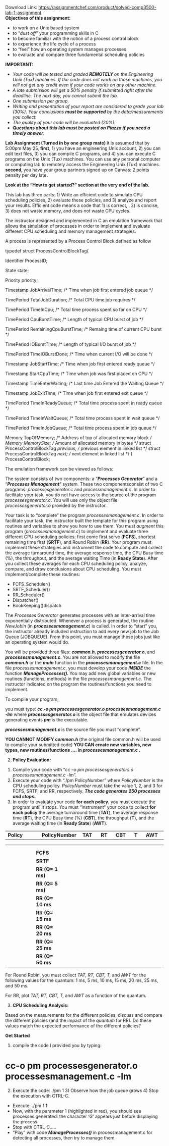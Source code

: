 Download Link: https://assignmentchef.com/product/solved-comp3500-lab-1-assignment
<br>
<strong>Objectives of this assignment: </strong>

<ul>

 <li>to work on a Unix based system</li>

 <li>to “<em>dust off</em>” your programming skills in C</li>

 <li>to become familiar with the notion of a process control block</li>

 <li>to experience the life cycle of a process</li>

 <li>to “feel” how an operating system manages processes</li>

 <li>to evaluate and compare three fundamental scheduling policies</li>

</ul>

<strong> </strong>

<strong>IMPORTANT:  </strong>

<ul>

 <li><em>Your code will be tested and graded <strong>REMOTELY </strong>on the Engineering Unix (Tux) machines. If the code does not work on those machines, you will not get any credit even if your code works on any other machine. </em></li>

 <li><em>A late submission will get a 50% penalty if submitted right after the deadline. The next day, you cannot submit the lab. </em></li>

 <li><em>One submission per group. </em></li>

 <li><em>Writing and presentation of your report are considered to grade your lab (30%). Your conclusions <strong>must be supported</strong> by the data/measurements you collect. </em></li>

 <li><em>The quality of your code will be evaluated (20%). </em></li>

 <li><strong><em>Questions about this lab must be posted on Piazza if you need a timely answer</em></strong><em>. </em></li>

</ul>




<strong>Lab Assignment (Turned in by one group mate)  </strong>It is assumed that by 5:00pm May 25, <strong>first</strong>, 1) you have an engineering Unix account, 2) you can edit text files, 3) you can compile C programs, and 4) you can execute C programs on the Unix (Tux) machines. You can use any personal computer or computing lab to remotely access the Engineering Unix (Tux) machines.  <strong>second, </strong>you have your group partners signed up on Canvas: 2 points penalty per day late.







<strong>Look at the “How to get started?” section at the very end of the lab.</strong>

This lab has three parts: 1) Write an efficient code to simulate CPU scheduling policies, 2) evaluate these policies, and 3) analyze and report your results. Efficient code means a code that 1) is correct, , 2) is concise, 3) does not waste memory, and does not waste CPU cycles.




The instructor designed and implemented in C an emulation framework that allows the simulation of processes in order to implement and evaluate different CPU scheduling and memory management strategies.







A process is represented by a Process Control Block defined as follow




typedef struct ProcessControlBlockTag{

Identifier ProcessID;

State      state;

Priority   priority;

Timestamp  JobArrivalTime;   /* Time when job first entered job queue    */

TimePeriod TotalJobDuration; /* Total CPU time job requires              */

TimePeriod TimeInCpu;        /* Total time process spent so far on CPU   */

TimePeriod CpuBurstTime;     /* Length of typical CPU burst of job       */

TimePeriod RemainingCpuBurstTime; /* Remaing time of current CPU burst   */

TimePeriod IOBurstTime;      /* Length of typical I/O burst of job       */

TimePeriod TimeIOBurstDone;  /* Time when current I/O will be done       */

Timestamp  JobStartTime;     /* Time when job first entered ready queue  */

Timestamp  StartCpuTime;     /* Time when job was first placed on CPU    */

Timestamp  TimeEnterWaiting; /* Last time Job Entered the Waiting Queue  */

Timestamp  JobExitTime;      /* Time when job first entered exit queue   */

TimePeriod TimeInReadyQueue; /* Total time process spent in ready queue  */

TimePeriod TimeInWaitQueue;  /* Total time process spent in wait queue   */

TimePeriod TimeInJobQueue;   /* Total time process spent in job queue    */

Memory     TopOfMemory;      /* Address of top of allocated memory block */   Memory     MemorySize;       /* Amount of allocated memory in bytes      */   struct ProcessControlBlockTag *previous; /* previous element in linked list */   struct ProcessControlBlockTag *next;     /* next element in linked list */ } ProcessControlBlock;




The emulation framework can be viewed as follows:




<strong> </strong>

The system consists of two components: a “<strong><em>Processes Generator</em></strong>” and a “<strong><em>Processes Management</em></strong>” system. These two componentsconsist of two C programs: <em>processesgenerator.c</em> and <em>processmanagement.c</em>. In order to facilitate your task, you do not have access to the source of the program <em>processesgenerator.c</em>. You will use only the object file <em>processesgenerator.o </em>provided by the instructor.




Your task is to “complete” the program <em>processesmanagement.c</em>. In order to facilitate your task, the instructor built the template for this program using routines and variables to show you how to use them. You must <em>augment</em> this program (<em>processesmanagement.c</em>) to implement and evaluate three different CPU scheduling policies: first come first serve (<strong>FCFS</strong>), shortest remaining time first (<strong>SRTF</strong>), and Round Robin (<strong>RR</strong>). Your program must implement these strategies and instrument the code to compute and collect the average turnaround time, the average response time, the CPU Busy time (%), the throughput, and the average waiting Time (in <strong>Ready State</strong>). After you collect these averages for each CPU scheduling policy, analyze, compare, and draw conclusions about CPU scheduling. You must implement/complete these routines:

<ul>

 <li>FCFS_Scheduler()</li>

 <li>SRTF_Scheduler()</li>

 <li>RR_Scheduler()</li>

 <li>Dispatcher()</li>

 <li>BookKeeping()dispatch</li>

</ul>




The <em>Processes Generator </em>generates processes with an inter-arrival time exponentially distributed. Whenever a process is generated, the routine <em>NewJobIn</em> (in <strong><em>processesmanagement.c</em></strong>) is called. In order to “start” you, the instructor already included instruction to add every new job to the Job Queue (JOBQUEUE). From this point, you must manage these jobs just like an operating system would do.

You will be provided three files: <strong><em>common.h</em></strong>, <strong><em>processesgenerator.o</em></strong>, and <strong><em>processesmanagement.c</em></strong>. You are not allowed to modify the file <strong><em>common.h</em></strong> or the <strong><em>main</em></strong> function in the <strong><em>processesmanagement.c</em></strong> file. In the file <em>processesmanagement.c</em>, you must develop your code <strong><em>INSIDE</em></strong> the function <strong><em>ManageProcesses(). </em></strong>You may add new global variables or new routines (functions, methods) in the file <em>processesmanagement.c</em>. The instructor indicated on the program the routines/functions you need to implement.




To compile your program,

you must type: <strong><em>cc -o pm processesgenerator.o processesmanagement.c -lm</em></strong> where   <strong><em>processesgenerator.o </em></strong>is the object file that emulates devices generating events   <strong><em>pm </em></strong> is the executable.

<strong><em>processesmanagement.c</em> </strong>is the source file you must “complete”.




<strong>YOU CANNOT MODIFY <em>common.h</em> </strong>(the original file common.h will be used to compile your submitted code) <strong>YOU CAN create new variables, new types, new routines/functions …. in <em>processesmanagement</em>.c . </strong>

<strong> </strong>

2) <strong>Policy Evaluation:  </strong>

<ol>

 <li>Compile your code with “<em>cc –o pm processesgenerators.o processesmanagement.c -lm</em>”.</li>

 <li>Execute your code with “./pm PolicyNumber” where <em>PolicyNumber</em> is the CPU scheduling policy. <em>PolicyNumber </em>must take the value 1, 2, and 3 for FCFS, SRTF, and RR, respectively. <strong><em>The code generates 250 processes and stops. </em></strong></li>

 <li>In order to evaluate your code <strong>for each policy</strong>, you must execute the program until it stops. You must “instrument” your code to collect <strong>for each policy</strong> the average turnaround time (<strong>TAT</strong>), the average response time (<strong>RT</strong>), the CPU Busy time (%) (<strong>CBT</strong>), the throughput (<strong>T</strong>), and the average waiting time (in <strong>Ready State</strong>) (<strong>AWT</strong>).</li>

</ol>

<table width="439">

 <tbody>

  <tr>

   <td width="113"><strong>Policy</strong></td>

   <td width="115"><strong>PolicyNumber</strong></td>

   <td width="48"><strong>TAT</strong></td>

   <td width="36"><strong>RT</strong></td>

   <td width="48"><strong>CBT</strong></td>

   <td width="26"><strong>T</strong></td>

   <td width="54"><strong>AWT</strong></td>

  </tr>

 </tbody>

</table>







<table width="784">

 <tbody>

  <tr>

   <td colspan="9" width="784"></td>

  </tr>

  <tr>

   <td colspan="9" width="784"> </td>

  </tr>

  <tr>

   <td rowspan="9" width="172"> </td>

   <td width="113"><strong>FCFS </strong></td>

   <td width="115"> </td>

   <td width="48"> </td>

   <td width="36"> </td>

   <td width="48"> </td>

   <td width="26"> </td>

   <td width="54"> </td>

   <td rowspan="9" width="172"> </td>

  </tr>

  <tr>

   <td width="113"><strong>SRTF </strong></td>

   <td width="115"> </td>

   <td width="48"> </td>

   <td width="36"> </td>

   <td width="48"> </td>

   <td width="26"> </td>

   <td width="54"> </td>

  </tr>

  <tr>

   <td width="113"><strong>RR (Q=  1 ms) </strong></td>

   <td width="115"> </td>

   <td width="48"> </td>

   <td width="36"> </td>

   <td width="48"> </td>

   <td width="26"> </td>

   <td width="54"> </td>

  </tr>

  <tr>

   <td width="113"><strong>RR (Q=  5 ms) </strong></td>

   <td width="115"> </td>

   <td width="48"> </td>

   <td width="36"> </td>

   <td width="48"> </td>

   <td width="26"> </td>

   <td width="54"> </td>

  </tr>

  <tr>

   <td width="113"><strong>RR (Q= 10 ms </strong></td>

   <td width="115"> </td>

   <td width="48"> </td>

   <td width="36"> </td>

   <td width="48"> </td>

   <td width="26"> </td>

   <td width="54"> </td>

  </tr>

  <tr>

   <td width="113"><strong>RR (Q= 15 ms </strong></td>

   <td width="115"> </td>

   <td width="48"> </td>

   <td width="36"> </td>

   <td width="48"> </td>

   <td width="26"> </td>

   <td width="54"> </td>

  </tr>

  <tr>

   <td width="113"><strong>RR (Q= 20 ms </strong></td>

   <td width="115"> </td>

   <td width="48"> </td>

   <td width="36"> </td>

   <td width="48"> </td>

   <td width="26"> </td>

   <td width="54"> </td>

  </tr>

  <tr>

   <td width="113"><strong>RR (Q= 25 ms </strong></td>

   <td width="115"> </td>

   <td width="48"> </td>

   <td width="36"> </td>

   <td width="48"> </td>

   <td width="26"> </td>

   <td width="54"> </td>

  </tr>

  <tr>

   <td width="113"><strong>RR (Q= 50 ms </strong></td>

   <td width="115"> </td>

   <td width="48"> </td>

   <td width="36"> </td>

   <td width="48"> </td>

   <td width="26"> </td>

   <td width="54"> </td>

  </tr>

 </tbody>

</table>




For Round Robin, you must collect <em>TAT, RT, CBT, T, </em>and<em> AWT</em> for the following values for the quantum: 1 ms, 5 ms, 10 ms, 15 ms, 20 ms, 25 ms, and 50 ms.

For RR, plot <em>TAT, RT, CBT, T, </em>and<em> AWT </em>as a function of the quantum<strong><em>.</em> </strong>




3) <strong>CPU Scheduling Analysis: </strong>

Based on the measurements for the different policies, discuss and compare the different policies (and the impact of the <em>quantum</em> for RR). Do these values match the expected performance of the different policies?

<strong>Get Started </strong>

1) compile the code I provided you by typing: <strong><em> </em></strong>

<h1>cc-o pm processesgenerator.o processesmanagement.c -lm</h1>

2) Execute the code: ./pm 1  3) Observe how the job queue grows 4) Stop the execution with CTRL-C.

<ul>

 <li>Execute: ./pm 1 <strong>1</strong></li>

 <li>Now, with the parameter 1 (highlighted in red), you should see processes generated: the character ‘G’ appears just before displaying the process.</li>

 <li>Stop with CTRL-C…..</li>

 <li>“Play” with code <strong><em>ManageProcesses()</em></strong> in processmanagement.c for detecting all processes, then try to manage them.</li>

</ul>


